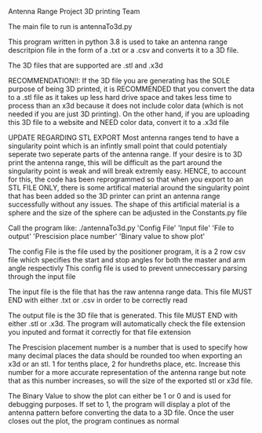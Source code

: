 Antenna Range Project 3D printing Team

The main file to run is antennaTo3d.py

This program written in python 3.8 is used
to take an antenna range descritpion file
in the form of a .txt or a .csv and converts
it to a 3D file.

The 3D files that are supported are .stl and .x3d

RECOMMENDATION!!: If the 3D file you are generating has the SOLE purpose
of being 3D printed, it is RECOMMENDED that you convert the
data to a .stl file as it takes up less hard drive space and takes less time to
process than an x3d because it does not include color data (which is not
needed if you are just 3D printing). On the other hand, if you are uploading
this 3D file to a website and NEED color data, convert it to a .x3d file

UPDATE REGARDING STL EXPORT
Most antenna ranges tend to have a singularity point which is an
infintly small point that could potentialy seperate two seperate parts
of the antenna range. If your desire is to 3D print the antenna range, this
will be difficult as the part around the singularity point is weak and will
break extremly easy. HENCE, to account for this, the code has been reprogrammed
so that when you export to an STL FILE ONLY, there is some artifical material
around the singularity point that has been added so the 3D printer can print
an antenna range successfully without any issues. The shape of this artificial
material is a sphere and the size of the sphere can be adjusted in the Constants.py
file

Call the program like:
./antennaTo3d.py 'Config File' 'Input file' 'File to output' 'Prescision place number' 'Binary value to show plot'

The config File is the file used by the positioner program, it is a 2 row csv file
which specifies the start and stop angles for both the master and arm angle respectivly
This config file is used to prevent unneccessary parsing through the input file


The input file is the file that has the raw antenna range data. This file MUST
END with either .txt or .csv in order to be correctly read


The output file is the 3D file that is generated. This file MUST END with
either .stl or .x3d. The program will automatically check the file
extension you inputed and format it correctly for that file extension

The Prescision placement number is a number that is used to specify how
many decimal places the data should be rounded too when exporting an x3d
or an stl. 1 for tenths place, 2 for hundreths place, etc. Increase this number
for a more accurate representation of the antenna range but note that as this
number increases, so will the size of the exported stl or x3d file.

The Binary Value to show the plot can either be 1 or 0 and is used for
debugging purposes. If set to 1, the program will display a plot of the
antenna pattern before converting the data to a 3D file. Once the user closes
out the plot, the program continues as normal

